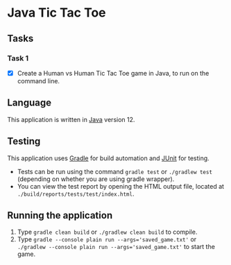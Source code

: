 # Java Tic Tac Toe

## Tasks

### Task 1
- [X] Create a Human vs Human Tic Tac Toe game in Java, to run on the command line.

## Language
This application is written in [Java](https://openjdk.java.net/) version 12.

## Testing
This application uses [Gradle](https://docs.gradle.org/current/userguide/what_is_gradle.html) for build automation and [JUnit](https://junit.org/junit5/) for testing.
- Tests can be run using the command `gradle test` or `./gradlew test` (depending on whether you are using gradle wrapper).
- You can view the test report by opening the HTML output file, located at `./build/reports/tests/test/index.html`.

## Running the application
1. Type `gradle clean build` or `./gradlew clean build` to compile.
2. Type `gradle --console plain run --args='saved_game.txt'` or `./gradlew --console plain run --args='saved_game.txt'` to start the game.